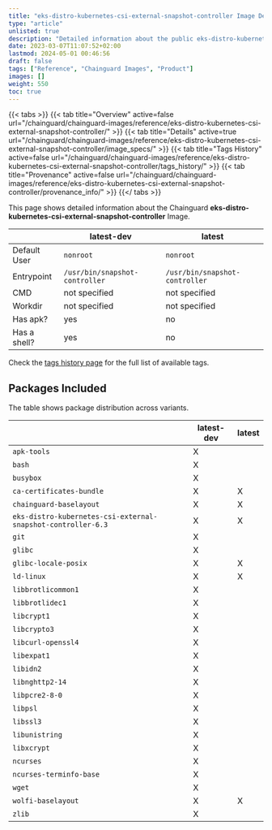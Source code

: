 ```yaml
---
title: "eks-distro-kubernetes-csi-external-snapshot-controller Image Details"
type: "article"
unlisted: true
description: "Detailed information about the public eks-distro-kubernetes-csi-external-snapshot-controller Chainguard Image."
date: 2023-03-07T11:07:52+02:00
lastmod: 2024-05-01 00:46:56
draft: false
tags: ["Reference", "Chainguard Images", "Product"]
images: []
weight: 550
toc: true
---
```


{{< tabs >}}
{{< tab title="Overview" active=false url="/chainguard/chainguard-images/reference/eks-distro-kubernetes-csi-external-snapshot-controller/" >}}
{{< tab title="Details" active=true url="/chainguard/chainguard-images/reference/eks-distro-kubernetes-csi-external-snapshot-controller/image_specs/" >}}
{{< tab title="Tags History" active=false url="/chainguard/chainguard-images/reference/eks-distro-kubernetes-csi-external-snapshot-controller/tags_history/" >}}
{{< tab title="Provenance" active=false url="/chainguard/chainguard-images/reference/eks-distro-kubernetes-csi-external-snapshot-controller/provenance_info/" >}}
{{</ tabs >}}

This page shows detailed information about the Chainguard **eks-distro-kubernetes-csi-external-snapshot-controller** Image.

|              | latest-dev                     | latest                         |
|--------------|--------------------------------|--------------------------------|
| Default User | `nonroot`                      | `nonroot`                      |
| Entrypoint   | `/usr/bin/snapshot-controller` | `/usr/bin/snapshot-controller` |
| CMD          | not specified                  | not specified                  |
| Workdir      | not specified                  | not specified                  |
| Has apk?     | yes                            | no                             |
| Has a shell? | yes                            | no                             |

Check the [tags history page](/chainguard/chainguard-images/reference/eks-distro-kubernetes-csi-external-snapshot-controller/tags_history/) for the full list of available tags.

## Packages Included
The table shows package distribution across variants.

|                                                              | latest-dev | latest |
|--------------------------------------------------------------|------------|--------|
| `apk-tools`                                                  | X          |        |
| `bash`                                                       | X          |        |
| `busybox`                                                    | X          |        |
| `ca-certificates-bundle`                                     | X          | X      |
| `chainguard-baselayout`                                      | X          | X      |
| `eks-distro-kubernetes-csi-external-snapshot-controller-6.3` | X          | X      |
| `git`                                                        | X          |        |
| `glibc`                                                      | X          |        |
| `glibc-locale-posix`                                         | X          | X      |
| `ld-linux`                                                   | X          | X      |
| `libbrotlicommon1`                                           | X          |        |
| `libbrotlidec1`                                              | X          |        |
| `libcrypt1`                                                  | X          |        |
| `libcrypto3`                                                 | X          |        |
| `libcurl-openssl4`                                           | X          |        |
| `libexpat1`                                                  | X          |        |
| `libidn2`                                                    | X          |        |
| `libnghttp2-14`                                              | X          |        |
| `libpcre2-8-0`                                               | X          |        |
| `libpsl`                                                     | X          |        |
| `libssl3`                                                    | X          |        |
| `libunistring`                                               | X          |        |
| `libxcrypt`                                                  | X          |        |
| `ncurses`                                                    | X          |        |
| `ncurses-terminfo-base`                                      | X          |        |
| `wget`                                                       | X          |        |
| `wolfi-baselayout`                                           | X          | X      |
| `zlib`                                                       | X          |        |

